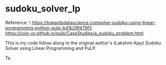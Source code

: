 # sudoku_solver_lp
Reference: \ 
https://towardsdatascience.comsolve-sudoku-using-linear-programming-python-pulp-b41b29f479f3 \
https://coin-or.github.io/pulp/CaseStudies/a_sudoku_problem.html

This is my code follow along to the original author's (Lakshmi Ajay) Sudoku Solver using Linear Programming and PuLP.

Ta